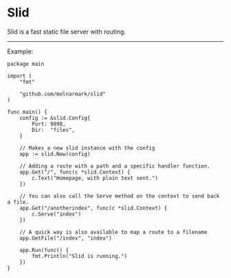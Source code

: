 **Slid**
========
Slid is a fast static file server with routing.


----------


Example:

    package main
    
    import (
    	"fmt"
    
    	"github.com/molnarmark/slid"
    )
    
    func main() {
    	config := &slid.Config{
    		Port: 9898,
    		Dir:  "files",
    	}
    
    	// Makes a new slid instance with the config
    	app := slid.New(config)
    
    	// Adding a route with a path and a specific handler function.
    	app.Get("/", func(c *slid.Context) {
    		c.Text("Homepage, with plain text sent.")
    	})
    
    	// You can also call the Serve method on the context to send back a file.
    	app.Get("/anotherindex", func(c *slid.Context) {
    		c.Serve("index")
    	})
    
    	// A quick way is also available to map a route to a filename
    	app.GetFile("/index", "index")
    
    	app.Run(func() {
    		fmt.Println("Slid is running.")
    	})
    }







